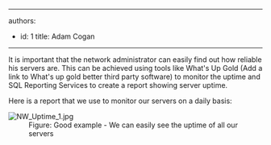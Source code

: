 

---
authors:
  - id: 1
    title: Adam Cogan
---




<span class='intro'> <p>It is important that the network administrator can easily find out how reliable his servers are. This can be achieved using tools like What's Up Gold (Add a link to What's up gold better third party software) to monitor the uptime and SQL Reporting Services to create a report showing server uptime.</p><p>Here is a report that we use to monitor our servers on a daily basis&#58;<br></p> </span>

<dl class="goodImage"><dt>​​​​​<img src="/PublishingImages/NW_Uptime_1.jpg" alt="NW_Uptime_1.jpg" />​<br></dt><dd>Figure&#58; Good example - We can easily see the uptime of all our servers</dd></dl>


